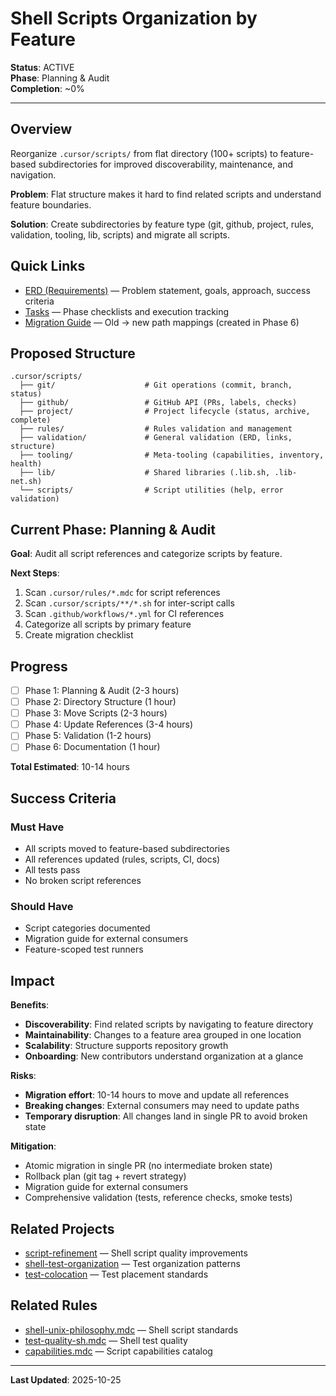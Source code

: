 # Shell Scripts Organization by Feature

**Status**: ACTIVE  
**Phase**: Planning & Audit  
**Completion**: ~0%

---

## Overview

Reorganize `.cursor/scripts/` from flat directory (100+ scripts) to feature-based subdirectories for improved discoverability, maintenance, and navigation.

**Problem**: Flat structure makes it hard to find related scripts and understand feature boundaries.

**Solution**: Create subdirectories by feature type (git, github, project, rules, validation, tooling, lib, scripts) and migrate all scripts.

## Quick Links

- [ERD (Requirements)](./erd.md) — Problem statement, goals, approach, success criteria
- [Tasks](./tasks.md) — Phase checklists and execution tracking
- [Migration Guide](./migration-guide.md) — Old → new path mappings (created in Phase 6)

## Proposed Structure

```
.cursor/scripts/
  ├── git/                    # Git operations (commit, branch, status)
  ├── github/                 # GitHub API (PRs, labels, checks)
  ├── project/                # Project lifecycle (status, archive, complete)
  ├── rules/                  # Rules validation and management
  ├── validation/             # General validation (ERD, links, structure)
  ├── tooling/                # Meta-tooling (capabilities, inventory, health)
  ├── lib/                    # Shared libraries (.lib.sh, .lib-net.sh)
  └── scripts/                # Script utilities (help, error validation)
```

## Current Phase: Planning & Audit

**Goal**: Audit all script references and categorize scripts by feature.

**Next Steps**:

1. Scan `.cursor/rules/*.mdc` for script references
2. Scan `.cursor/scripts/**/*.sh` for inter-script calls
3. Scan `.github/workflows/*.yml` for CI references
4. Categorize all scripts by primary feature
5. Create migration checklist

## Progress

- [ ] Phase 1: Planning & Audit (2-3 hours)
- [ ] Phase 2: Directory Structure (1 hour)
- [ ] Phase 3: Move Scripts (2-3 hours)
- [ ] Phase 4: Update References (3-4 hours)
- [ ] Phase 5: Validation (1-2 hours)
- [ ] Phase 6: Documentation (1 hour)

**Total Estimated**: 10-14 hours

## Success Criteria

### Must Have

- All scripts moved to feature-based subdirectories
- All references updated (rules, scripts, CI, docs)
- All tests pass
- No broken script references

### Should Have

- Script categories documented
- Migration guide for external consumers
- Feature-scoped test runners

## Impact

**Benefits**:

- **Discoverability**: Find related scripts by navigating to feature directory
- **Maintainability**: Changes to a feature area grouped in one location
- **Scalability**: Structure supports repository growth
- **Onboarding**: New contributors understand organization at a glance

**Risks**:

- **Migration effort**: 10-14 hours to move and update all references
- **Breaking changes**: External consumers may need to update paths
- **Temporary disruption**: All changes land in single PR to avoid broken state

**Mitigation**:

- Atomic migration in single PR (no intermediate broken state)
- Rollback plan (git tag + revert strategy)
- Migration guide for external consumers
- Comprehensive validation (tests, reference checks, smoke tests)

## Related Projects

- [script-refinement](../script-refinement/) — Shell script quality improvements
- [shell-test-organization](../shell-test-organization/) — Test organization patterns
- [test-colocation](../test-coverage/) — Test placement standards

## Related Rules

- [shell-unix-philosophy.mdc](../../../.cursor/rules/shell-unix-philosophy.mdc) — Shell script standards
- [test-quality-sh.mdc](../../../.cursor/rules/test-quality-sh.mdc) — Shell test quality
- [capabilities.mdc](../../../.cursor/rules/capabilities.mdc) — Script capabilities catalog

---

**Last Updated**: 2025-10-25
